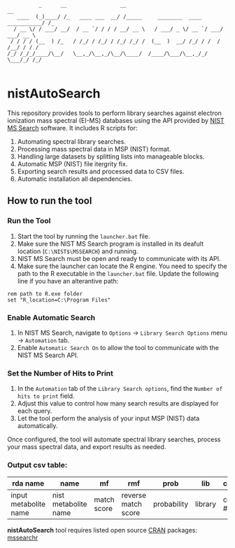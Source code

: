 ``` 
          _      __                 __                                     __  
   ____  (_)____/ /_   ____ ___  __/ /_____     ________  ____ ___________/ /_ 
  / __ \/ / ___/ __/  / __ `/ / / / __/ __ \   / ___/ _ \/ __ `/ ___/ ___/ __ \
 / / / / (__  ) /_   / /_/ / /_/ / /_/ /_/ /  (__  )  __/ /_/ / /  / /__/ / / /
/_/ /_/_/____/\__/   \__,_/\__,_/\__/\____/  /____/\___/\__,_/_/   \___/_/ /_/ 
                                                                               
```                                                                         

# nistAutoSearch

This repository provides tools to perform library searches against electron ionization mass spectral (EI-MS) databases using the API provided by [NIST MS Search](https://chemdata.nist.gov/mass-spc/ms-search/downloads/) software. It includes R scripts for:



1. Automating spectral library searches.
2. Processing mass spectral data in MSP (NIST) format.
3. Handling large datasets by splitting lists into manageable blocks.
4. Automatic MSP (NIST) file itergrity fix.
5. Exporting search results and processed data to CSV files.
6. Automatic installation all dependencies.
 
## How to run the tool
### Run the Tool

1. Start the tool by running the `launcher.bat` file.
2. Make sure the NIST MS Search program is installed in its deafult location (`C:\NIST$\MSSEARCH`) and running.
3. NIST MS Search must be open and ready to communicate with its API.
4. Make sure the launcher can locate the R engine. You need to specify the path to the R executable in the `launcher.bat` file. Update the following line if you have an alterantive path:

```batch
rem path to R.exe folder
set "R_location=C:\Program Files"
```

### Enable Automatic Search

1. In NIST MS Search, navigate to `Options` -> `Library Search Options` menu -> `Automation` tab.
2. Enable `Automatic Search On` to allow the tool to communicate with the NIST MS Search API.

### Set the Number of Hits to Print

1. In the `Automation` tab of the `Library Search options`, find the `Number of hits to print` field.
2. Adjust this value to control how many search results are displayed for each query.
3. Let the tool perform the analysis of your input MSP (NIST) data automatically.

Once configured, the tool will automate spectral library searches, process your mass spectral data, and export results as needed.

### Output csv table:

| rda name | name      | mf           | rmf          | prob       | lib     | cas       | formula | mw             | id  | ri              |
|----------|-----------|--------------|--------------|------------|---------|-----------|---------|----------------|-----|-----------------|
| input metabolite name | nist metabolite name | match score  | reverse match score | probability | library | cas #    | formula | molecular weight | id # | retention index |



**nistAutoSearch** tool requires listed open source [CRAN](https://cran.r-project.org) packages: [mssearchr](https://github.com/AndreySamokhin/mssearchr)


